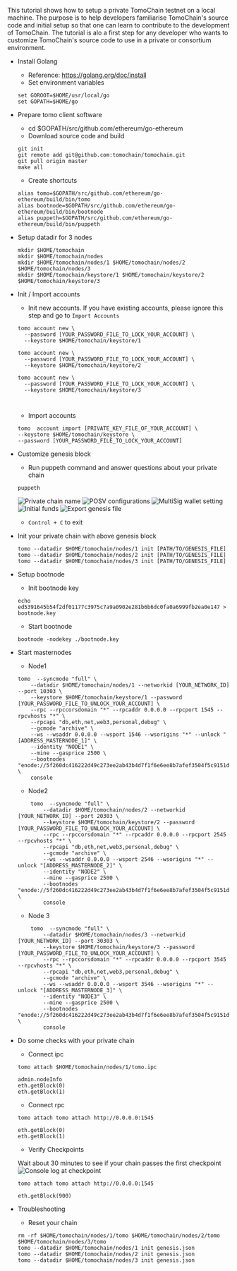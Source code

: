 This tutorial shows how to setup a private TomoChain testnet on a local machine.
The purpose is to help developers familiarise TomoChain's source code and initial setup
so that one can learn to contribute to the development of TomoChain.
The tutorial is alo a first step for any developer who wants to customize TomoChain's 
source code to use in a private or consortium environment.

- Install Golang
    - Reference: https://golang.org/doc/install
    - Set environment variables
    ```
    set GOROOT=$HOME/usr/local/go
    set GOPATH=$HOME/go
    ```
    
- Prepare tomo client software
    - cd $GOPATH/src/github.com/ethereum/go-ethereum
    - Download source code and build
    ```
    git init
    git remote add git@github.com:tomochain/tomochain.git
    git pull origin master
    make all
    ```
    - Create shortcuts
    ```
    alias tomo=$GOPATH/src/github.com/ethereum/go-ethereum/build/bin/tomo
    alias bootnode=$GOPATH/src/github.com/ethereum/go-ethereum/build/bin/bootnode
    alias puppeth=$GOPATH/src/github.com/ethereum/go-ethereum/build/bin/puppeth
    ```   
        
- Setup datadir for 3 nodes
    ```
    mkdir $HOME/tomochain
    mkdir $HOME/tomochain/nodes
    mkdir $HOME/tomochain/nodes/1 $HOME/tomochain/nodes/2 $HOME/tomochain/nodes/3 
    mkdir $HOME/tomochain/keystore/1 $HOME/tomochain/keystore/2 $HOME/tomochain/keystore/3
    ```
- Init / Import accounts
    - Init new accounts. If you have existing accounts, please ignore this step and go to `Import Accounts`
    ```
    tomo account new \
      --password [YOUR_PASSWORD_FILE_TO_LOCK_YOUR_ACCOUNT] \
      --keystore $HOME/tomochain/keystore/1

    tomo account new \
      --password [YOUR_PASSWORD_FILE_TO_LOCK_YOUR_ACCOUNT] \
      --keystore $HOME/tomochain/keystore/2
      
    tomo account new \
      --password [YOUR_PASSWORD_FILE_TO_LOCK_YOUR_ACCOUNT] \
      --keystore $HOME/tomochain/keystore/3
      
      
    ```
    - Import accounts
    ```
    tomo  account import [PRIVATE_KEY_FILE_OF_YOUR_ACCOUNT] \
    --keystore $HOME/tomochain/keystore \
    --password [YOUR_PASSWORD_FILE_TO_LOCK_YOUR_ACCOUNT]
    ```
    
- Customize genesis block
    - Run puppeth command and answer questions about your private chain
    ```
    puppeth
    ```
    ![Private chain name](https://user-images.githubusercontent.com/17243442/57121919-bcbbd000-6da4-11e9-8a0e-dea3a15f3fc1.png)
    ![POSV configurations](https://user-images.githubusercontent.com/17243442/57122012-2f2cb000-6da5-11e9-8b1e-7fc1c034226a.png)
    ![MultiSig wallet setting](https://user-images.githubusercontent.com/17243442/57122031-453a7080-6da5-11e9-92d6-49fba3a4c1ea.png)
    ![Initial funds](https://user-images.githubusercontent.com/17243442/57122062-7024c480-6da5-11e9-98f1-4ce90b2941d6.png)
    ![Export genesis file](https://user-images.githubusercontent.com/17243442/57122075-82066780-6da5-11e9-89b2-e0369ec528f5.png)


    - `Control + C` to exit

- Init your private chain with above genesis block
    ```
    tomo --datadir $HOME/tomochain/nodes/1 init [PATH/TO/GENESIS_FILE]
    tomo --datadir $HOME/tomochain/nodes/2 init [PATH/TO/GENESIS_FILE]
    tomo --datadir $HOME/tomochain/nodes/3 init [PATH/TO/GENESIS_FILE]
    ```
    
- Setup bootnode
    - Init bootnode key
    ```
    echo ed5391645b54f2df01177c3975c7a9a0902e281b6b6dc0fa0a6999fb2ea0e147 > bootnode.key
    ```
    - Start bootnode
    ```
    bootnode -nodekey ./bootnode.key
    ```
    
- Start masternodes
    - Node1
    ```
    tomo  --syncmode "full" \
        --datadir $HOME/tomochain/nodes/1 --networkid [YOUR_NETWORK_ID] --port 10303 \
        --keystore $HOME/tomochain/keystore/1 --password [YOUR_PASSWORD_FILE_TO_UNLOCK_YOUR_ACCOUNT] \
        --rpc --rpccorsdomain "*" --rpcaddr 0.0.0.0 --rpcport 1545 --rpcvhosts "*" \
        --rpcapi "db,eth,net,web3,personal,debug" \
        --gcmode "archive" \
        --ws --wsaddr 0.0.0.0 --wsport 1546 --wsorigins "*" --unlock "[ADDRESS_MASTERNODE_1]" \
        --identity "NODE1" \
        --mine --gasprice 2500 \
        --bootnodes "enode://5f260dc416222d49c273ee2ab43b4d7f1f6e6ee8b7afef3504f5c9151d5bf3499f9ff598ad17caa58553568a51ddbc73340d03dba5304956126adc11ebd3dfd5@127.0.0.1:30301" \
        console
    ```
    - Node2
    ```
        tomo  --syncmode "full" \
            --datadir $HOME/tomochain/nodes/2 --networkid [YOUR_NETWORK_ID] --port 20303 \
            --keystore $HOME/tomochain/keystore/2 --password [YOUR_PASSWORD_FILE_TO_UNLOCK_YOUR_ACCOUNT] \
            --rpc --rpccorsdomain "*" --rpcaddr 0.0.0.0 --rpcport 2545 --rpcvhosts "*" \
            --rpcapi "db,eth,net,web3,personal,debug" \
            --gcmode "archive" \
            --ws --wsaddr 0.0.0.0 --wsport 2546 --wsorigins "*" --unlock "[ADDRESS_MASTERNODE_2]" \
            --identity "NODE2" \
            --mine --gasprice 2500 \
            --bootnodes "enode://5f260dc416222d49c273ee2ab43b4d7f1f6e6ee8b7afef3504f5c9151d5bf3499f9ff598ad17caa58553568a51ddbc73340d03dba5304956126adc11ebd3dfd5@127.0.0.1:30301" \
            console
     ```
    - Node 3
    ```
        tomo  --syncmode "full" \
            --datadir $HOME/tomochain/nodes/3 --networkid [YOUR_NETWORK_ID] --port 30303 \
            --keystore $HOME/tomochain/keystore/3 --password [YOUR_PASSWORD_FILE_TO_UNLOCK_YOUR_ACCOUNT] \
            --rpc --rpccorsdomain "*" --rpcaddr 0.0.0.0 --rpcport 3545 --rpcvhosts "*" \
            --rpcapi "db,eth,net,web3,personal,debug" \
            --gcmode "archive" \
            --ws --wsaddr 0.0.0.0 --wsport 3546 --wsorigins "*" --unlock "[ADDRESS_MASTERNODE_3]" \
            --identity "NODE3" \
            --mine --gasprice 2500 \
            --bootnodes "enode://5f260dc416222d49c273ee2ab43b4d7f1f6e6ee8b7afef3504f5c9151d5bf3499f9ff598ad17caa58553568a51ddbc73340d03dba5304956126adc11ebd3dfd5@127.0.0.1:30301" \
            console
    ```

- Do some checks with your private chain
    - Connect ipc
    ```
    tomo attach $HOME/tomochain/nodes/1/tomo.ipc
    ```
    ```
    admin.nodeInfo
    eth.getBlock(0)
    eth.getBlock(1)
    ```
    - Connect rpc
    ```
    tomo attach tomo attach http://0.0.0.0:1545
    ```
    ```
    eth.getBlock(0)
    eth.getBlock(1)
    ```
    - Verify Checkpoints
    
    Wait about 30 minutes to see if your chain passes the first checkpoint
    ![Console log at checkpoint](https://user-images.githubusercontent.com/17243442/57122084-93e80a80-6da5-11e9-81cf-598693bd2779.png)

    ```
    tomo attach tomo attach http://0.0.0.0:1545
    ```
    ```
    eth.getBlock(900)
    ```
- Troubleshooting
    - Reset your chain
    ```
    rm -rf $HOME/tomochain/nodes/1/tomo $HOME/tomochain/nodes/2/tomo  $HOME/tomochain/nodes/3/tomo
    tomo --datadir $HOME/tomochain/nodes/1 init genesis.json
    tomo --datadir $HOME/tomochain/nodes/2 init genesis.json
    tomo --datadir $HOME/tomochain/nodes/3 init genesis.json
    ```
